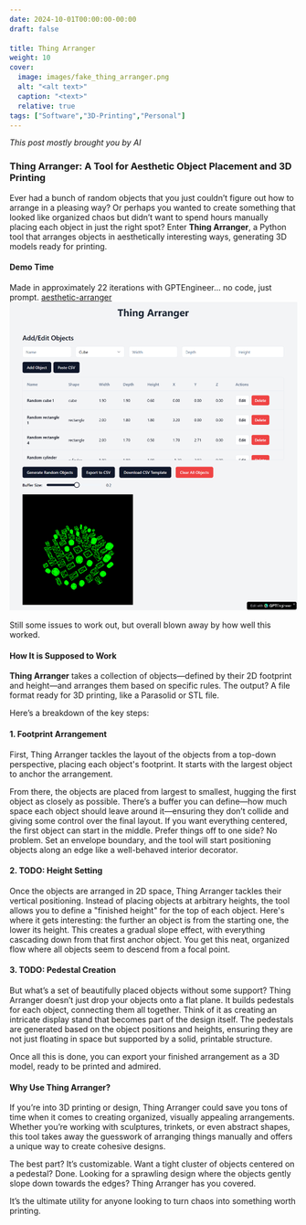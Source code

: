 ```yaml
---
date: 2024-10-01T00:00:00-00:00
draft: false

title: Thing Arranger
weight: 10
cover:
  image: images/fake_thing_arranger.png
  alt: "<alt text>"
  caption: "<text>"
  relative: true
tags: ["Software","3D-Printing","Personal"]
---
```


*This post mostly brought you by AI*

### Thing Arranger: A Tool for Aesthetic Object Placement and 3D Printing

Ever had a bunch of random objects that you just couldn’t figure out how to arrange in a pleasing way? Or perhaps you wanted to create something that looked like organized chaos but didn’t want to spend hours manually placing each object in just the right spot? Enter **Thing Arranger**, a Python tool that arranges objects in aesthetically interesting ways, generating 3D models ready for printing.

#### Demo Time

Made in approximately 22 iterations with GPTEngineer... no code, just prompt.
[aesthetic-arranger](https://aesthetic-arranger.gptengineer.run/)
![UI Screenshot with Random Shapes Arranged](images/thing_arranger_app.png)

Still some issues to work out, but overall blown away by how well this worked.


#### How It is Supposed to Work

**Thing Arranger** takes a collection of objects—defined by their 2D footprint and height—and arranges them based on specific rules. The output? A file format ready for 3D printing, like a Parasolid or STL file.

Here’s a breakdown of the key steps:

#### 1. Footprint Arrangement
First, Thing Arranger tackles the layout of the objects from a top-down perspective, placing each object's footprint. It starts with the largest object to anchor the arrangement.

From there, the objects are placed from largest to smallest, hugging the first object as closely as possible. There’s a buffer you can define—how much space each object should leave around it—ensuring they don’t collide and giving some control over the final layout. If you want everything centered, the first object can start in the middle. Prefer things off to one side? No problem. Set an envelope boundary, and the tool will start positioning objects along an edge like a well-behaved interior decorator.

#### 2. TODO: Height Setting
Once the objects are arranged in 2D space, Thing Arranger tackles their vertical positioning. Instead of placing objects at arbitrary heights, the tool allows you to define a "finished height" for the top of each object. Here's where it gets interesting: the further an object is from the starting one, the lower its height. This creates a gradual slope effect, with everything cascading down from that first anchor object. You get this neat, organized flow where all objects seem to descend from a focal point.

#### 3. TODO: Pedestal Creation
But what’s a set of beautifully placed objects without some support? Thing Arranger doesn’t just drop your objects onto a flat plane. It builds pedestals for each object, connecting them all together. Think of it as creating an intricate display stand that becomes part of the design itself. The pedestals are generated based on the object positions and heights, ensuring they are not just floating in space but supported by a solid, printable structure.

Once all this is done, you can export your finished arrangement as a 3D model, ready to be printed and admired.

#### Why Use Thing Arranger?
If you’re into 3D printing or design, Thing Arranger could save you tons of time when it comes to creating organized, visually appealing arrangements. Whether you’re working with sculptures, trinkets, or even abstract shapes, this tool takes away the guesswork of arranging things manually and offers a unique way to create cohesive designs. 

The best part? It’s customizable. Want a tight cluster of objects centered on a pedestal? Done. Looking for a sprawling design where the objects gently slope down towards the edges? Thing Arranger has you covered.

It’s the ultimate utility for anyone looking to turn chaos into something worth printing.